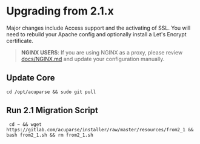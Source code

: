 # Upgrading from 2.1.x

Major changes include Access support and the activating of SSL. You will need to rebuild your Apache config and optionally install a Let's Encrypt certificate. 
> **NGINX USERS**: If you are using NGINX as a proxy, please review [docs/NGINX.md](https://acuparse.gitlab.io/acuparse/NGINX) and update your configuration manually.

## Update Core

``` cd /opt/acuparse && sudo git pull ```

## Run 2.1 Migration Script

``` cd ~ && wget https://gitlab.com/acuparse/installer/raw/master/resources/from2_1 && bash from2_1.sh && rm from2_1.sh```
